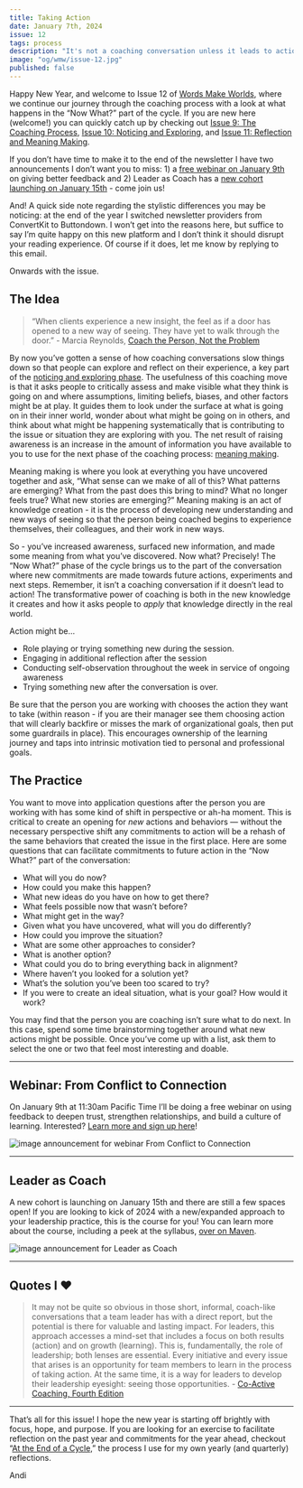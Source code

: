 ```yaml
---
title: Taking Action
date: January 7th, 2024
issue: 12
tags: process
description: "It's not a coaching conversation unless it leads to action! A look at what happens in the application phase of the coaching process."
image: "og/wmw/issue-12.jpg"
published: false
---
```


Happy New Year, and welcome to Issue 12 of [Words Make Worlds](https://methodandmatter.com/words-make-worlds/), where we continue our journey through the coaching process with a look at what happens in the “Now What?” part of the cycle. If you are new here (welcome!) you can quickly catch up by checking out [Issue 9: The Coaching Process](https://methodandmatter.com/words-make-worlds/009/), [Issue 10: Noticing and Exploring](https://methodandmatter.com/words-make-worlds/010/), and [Issue 11: Reflection and Meaning Making](https://methodandmatter.com/words-make-worlds/011/).

If you don’t have time to make it to the end of the newsletter I have two announcements I don’t want you to miss: 1) a [free webinar on January 9th](https://methodandmatter.com/feedback/) on giving better feedback and 2) Leader as Coach has a [new cohort launching on January 15th](https://maven.com/andrea-mignolo/leader-as-coach) - come join us!

And! A quick side note regarding the stylistic differences you may be noticing: at the end of the year I switched newsletter providers from ConvertKit to Buttondown. I won’t get into the reasons here, but suffice to say I’m quite happy on this new  platform and I don’t think it should disrupt your reading experience. Of course if it does, let me know by replying to this email.

Onwards with the issue.

## The Idea
> “When clients experience a new insight, the feel as if a door has opened to a new way of seeing. They have yet to walk through the door.”  - Marcia Reynolds, [Coach the Person, Not the Problem](https://bookshop.org/p/books/coach-the-person-not-the-problem-a-guide-to-using-reflective-inquiry-marcia-reynolds/13045008?ean=9781523087839)

By now you’ve gotten a sense of how coaching conversations slow things down so that people can explore and reflect on their experience, a key part of the [noticing and exploring phase](https://methodandmatter.com/words-make-worlds/010/). The usefulness of this coaching move is that it asks people to critically assess and make visible what they think is going on and where assumptions, limiting beliefs, biases, and other factors might be at play. It guides them to look under the surface at what is going on in their inner world, wonder about what might be going on in others, and  think about what might be happening systematically that is contributing to the issue or situation they are exploring with you. The net result of raising awareness is an increase in the amount of information you have available to you to use for the next phase of the coaching process: [meaning making](https://methodandmatter.com/words-make-worlds/011/).

Meaning making is where you look at everything you have uncovered together and ask, “What sense can we make of all of this? What patterns are emerging? What from the past does this bring to mind? What no longer feels true? What new stories are emerging?” Meaning making is an act of knowledge creation - it is the process of developing new understanding and new ways of seeing so that the person being coached begins to experience themselves, their colleagues, and their work in new ways.

So - you’ve increased awareness, surfaced new information, and made some meaning from what you’ve discovered. Now what? Precisely! The “Now What?” phase of the cycle brings us to the part of the conversation where new commitments are made towards future actions, experiments and next steps. Remember, it isn’t a coaching conversation if it doesn’t lead to action! The transformative power of coaching is both in the new knowledge it creates and how it asks people to _apply_ that knowledge directly in the real world.

Action might be…
- Role playing or trying something new during the session.
- Engaging in additional reflection after the session
- Conducting self-observation throughout the week in service of ongoing awareness
- Trying something new after the conversation is over.

Be sure that the person you are working with chooses the action they want to take (within reason - if you are their manager see them choosing action that will clearly backfire or misses the mark of organizational goals, then put some guardrails in place). This encourages ownership of the learning journey and taps into intrinsic motivation tied to personal and professional goals.

## The Practice
You want to move into application questions after the person you are working with has some kind of shift in perspective or ah-ha moment. This is critical to create an opening for _new_ actions and behaviors &mdash; without the necessary perspective shift any commitments to action will be a rehash of the same behaviors that created the issue in the first place. Here are some questions that can facilitate commitments to future action in the “Now What?” part of the conversation:

- What will you do now?
- How could you make this happen?
- What new ideas do you have on how to get there?
- What feels possible now that wasn’t before?
- What might get in the way?
- Given what you have uncovered, what will you do differently?
- How could you improve the situation?
- What are some other approaches to consider?
- What is another option?
- What could you do to bring everything back in alignment?
- Where haven’t you looked for a solution yet?
- What’s the solution you’ve been too scared to try?
- If you were to create an ideal situation, what is your goal? How would it work?

You may find that the person you are coaching isn’t sure what to do next. In this case, spend some time brainstorming together around what new actions might be possible. Once you’ve come up with a list, ask them to select the one or two that feel most interesting and doable.

---

## Webinar: From Conflict to Connection
On January 9th at 11:30am Pacific Time I’ll be doing a free webinar on using feedback to deepen trust, strengthen relationships, and build a culture of learning. Interested? [Learn more and sign up here](https://methodandmatter.com/feedback/)!

![image announcement for webinar From Conflict to Connection](zoom-announcement-feedback.png)

---

## Leader as Coach
A new cohort is launching on January 15th and there are still a few spaces open! If you are looking to kick of 2024 with a new/expanded approach to your leadership practice, this is the course for you! You can learn more about the course, including a peek at the syllabus, [over on Maven](https://maven.com/andrea-mignolo/leader-as-coach).

![image announcement for Leader as Coach](og/leader-as-coach-2.png)

---

## Quotes I ❤️
> It may not be quite so obvious in those short, informal, coach-like conversations that a team leader has with a direct report, but the potential is there for valuable and lasting impact. For leaders, this approach accesses a mind-set that includes a focus on both results (action) and on growth (learning). This is, fundamentally, the role of leadership; both lenses are essential. Every initiative and every issue that arises is an opportunity for team members to learn in the process of taking action. At the same time, it is a way for leaders to develop their leadership eyesight: seeing those opportunities. - [Co-Active Coaching, Fourth Edition](https://bookshop.org/p/books/co-active-coaching-the-proven-framework-for-transformative-conversations-at-work-and-in-life-karen-kimsey-house/7897923?ean=9781473674981)

---

That’s all for this issue! I hope the new year is starting off brightly with focus, hope, and purpose. If you are looking for an exercise to facilitate reflection on the past year and commitments for the year ahead, checkout “[At the End of a Cycle,](https://methodandmatter.com/essays/end-of-a-cycle/)” the process I use for my own yearly (and quarterly) reflections.

Andi
